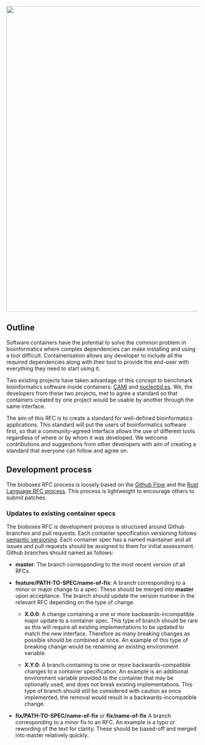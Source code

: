 <p align="center"> <img width="800px" src="https://raw.githubusercontent.com/bioboxes/logo/master/logo.png" /></p>

## Outline

Software containers have the potential to solve the common problem in
bioinformatics where complex dependencies can make installing and using a tool
difficult. Containerisation allows any developer to include all the required
dependencies along with their tool to provide the end-user with everything they
need to start using it.

Two existing projects have taken advantage of this concept to benchmark
bioinformatics software inside containers: [CAMI](http://cami-challenge.org/)
and [nucleotid.es](http://nucleotid.es). We, the developers from these two
projects, met to agree a standard so that containers created by one project
would be usable by another through the same interface.

The aim of this RFC is to create a standard for well-defined bioinformatics
applications. This standard will put the users of bioinformatics software
first, so that a community-agreed interface allows the use of different tools
regardless of where or by whom it was developed. We welcome contributions and
suggestions from other developers with aim of creating a standard that everyone
can follow and agree on.

## Development process

The bioboxes RFC process is loosely based on the [Github
Flow](https://guides.github.com/introduction/flow/index.html) and the [Rust
Language RFC process](https://github.com/rust-lang/rfcs). This process is
lightweight to encourage others to submit patches.

### Updates to existing container specs

The bioboxes RFC is development process is structured around Github branches and
pull requests. Each container specification versioning follows [semantic
versioning](http://semver.org). Each container spec has a named maintainer and
all issues and pull requests should be assigned to them for initial assessment.
Github branches should named as follows:

  * **master**: The branch corresponding to the most recent version of all
    RFCs.

  * **feature/PATH-TO-SPEC/name-of-fix**: A branch corresponding to a minor or
    major change to a spec. These should be merged into **master** upon
    acceptance. The branch should update the version number in the relevant RFC
    depending on the type of change.

    * **X.0.0**: A change containing a one or more backwards-incompatible major
      update to a container spec. This type of branch should be rare as this
      will require all existing implementations to be updated to match the new
      interface. Therefore as many breaking changes as possible should be
      combined at once. An example of this type of breaking change would be
      renaming an existing environment variable.

    * **X.Y.0**: A branch containing to one or more backwards-compatible
      changes to a container specification. An example is an additional
      environment variable provided to the container that may be optionally
      used, and does not break existing implementations. This type of branch
      should still be considered with caution as once implemented, the removal
      would result in a backwards-incompatible change.

  * **fix/PATH-TO-SPEC/name-of-fix** or **fix/name-of-fix** A branch
    corresponding to a minor fix to an RFC. An example is a typo or rewording
    of the text for clarity. These should be based-off and merged into master
    relatively quickly.

